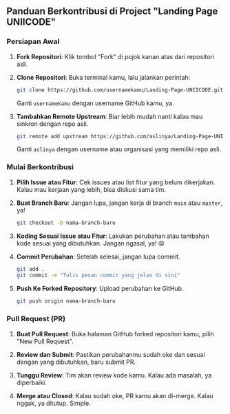 ## Panduan Berkontribusi di Project "Landing Page UNIICODE"

### Persiapan Awal

1. **Fork Repositori**: Klik tombol "Fork" di pojok kanan atas dari repositori asli.

2. **Clone Repositori**: Buka terminal kamu, lalu jalankan perintah:

   ```bash
   git clone https://github.com/usernamekamu/Landing-Page-UNIICODE.git
   ```

   Ganti `usernamekamu` dengan username GitHub kamu, ya.

3. **Tambahkan Remote Upstream**: Biar lebih mudah nanti kalau mau sinkron dengan repo asli.
   ```bash
   git remote add upstream https://github.com/aslinya/Landing-Page-UNIICODE.git
   ```
   Ganti `aslinya` dengan username atau organisasi yang memiliki repo asli.

### Mulai Berkontribusi

1. **Pilih Issue atau Fitur**: Cek issues atau list fitur yang belum dikerjakan. Kalau mau kerjaan yang lebih, bisa diskusi sama tim.

2. **Buat Branch Baru**: Jangan lupa, jangan kerja di branch `main` atau `master`, ya!

   ```bash
   git checkout -b nama-branch-baru
   ```

3. **Koding Sesuai Issue atau Fitur**: Lakukan perubahan atau tambahan kode sesuai yang dibutuhkan. Jangan ngasal, ya! 😡

4. **Commit Perubahan**: Setelah selesai, jangan lupa commit.

   ```bash
   git add .
   git commit -m "Tulis pesan commit yang jelas di sini"
   ```

5. **Push Ke Forked Repository**: Upload perubahan ke GitHub.
   ```bash
   git push origin nama-branch-baru
   ```

### Pull Request (PR)

1. **Buat Pull Request**: Buka halaman GitHub forked repositori kamu, pilih "New Pull Request".

2. **Review dan Submit**: Pastikan perubahanmu sudah oke dan sesuai dengan yang dibutuhkan, baru submit PR.

3. **Tunggu Review**: Tim akan review kode kamu. Kalau ada masalah, ya diperbaiki.

4. **Merge atau Closed**: Kalau sudah oke, PR kamu akan di-merge. Kalau nggak, ya ditutup. Simple.
